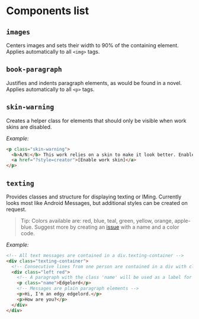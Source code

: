 # Components list

## `images`

Centers images and sets their width to 90% of the containing element. Applies automatically to all
`<img>` tags.

## `book-paragraph`

Justifies and indents paragraph elements, as would be found in a novel. Applies automatically to all
`<p>` tags.

## `skin-warning`

Creates a helper class for elements that should only be visible when work skins are disabled.

_Example:_

```html
<p class="skin-warning">
  <b>A/N:</b> This work relies on a skin to make it look better. Enable the skin by clicking here:
  <a href="?style=creator">[Enable work skin]</a>
</p>
```

## `texting`

Provides classes and structure for displaying texting or IMing. Currently looks most like Android
Messages, but additional styles can be created on request.

> Tip: Colors available are: red, blue, teal, green, yellow, orange, apple-blue. Suggest more by
> creating an [issue](https://github.com/legowerewolf/AO3-themes/issues) with a name and a color
> code.

_Example:_

```html
<!-- All text messages are contained in a div.texting-container -->
<div class="texting-container">
  <!-- Consecutive lines from one person are contained in a div with classes indicating side and color -->
  <div class="left red">
    <!-- A paragraph with the class 'name' will be used as a label for who's speaking - put it at the top -->
    <p class="name">Edgelord</p>
    <!-- Messages are plain paragraph elements -->
    <p>Hi, I'm an edgy edgelord.</p>
    <p>How are you?</p>
  </div>
</div>
```
